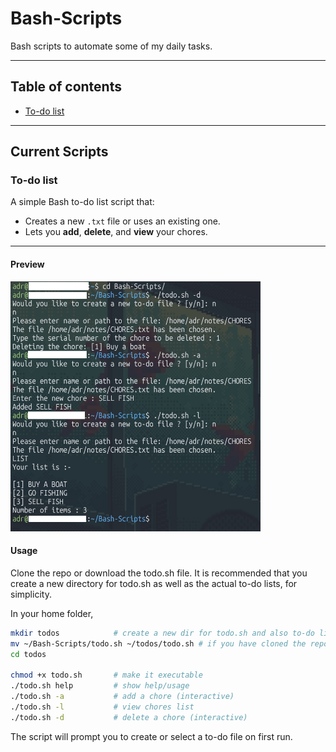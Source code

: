 # Bash-Scripts

Bash scripts to automate some of my daily tasks.

---

## Table of contents
- [To-do list](#to-do-list)

---
## Current Scripts

### To-do list

A simple Bash to-do list script that:
* Creates a new `.txt` file or uses an existing one.
* Lets you **add**, **delete**, and **view** your chores.
---
#### Preview
<img src="public/todo.png" width="400" height="400"/>

#### Usage
Clone the repo or download the todo.sh file.
It is recommended that you create a new directory for todo.sh as well as the actual to-do lists, for simplicity.

In your home folder,
```bash
mkdir todos            # create a new dir for todo.sh and also to-do lists.
mv ~/Bash-Scripts/todo.sh ~/todos/todo.sh # if you have cloned the repo in home folder (~/)
cd todos

chmod +x todo.sh       # make it executable
./todo.sh help         # show help/usage
./todo.sh -a           # add a chore (interactive)
./todo.sh -l           # view chores list
./todo.sh -d           # delete a chore (interactive)
```

The script will prompt you to create or select a to-do file on first run.
